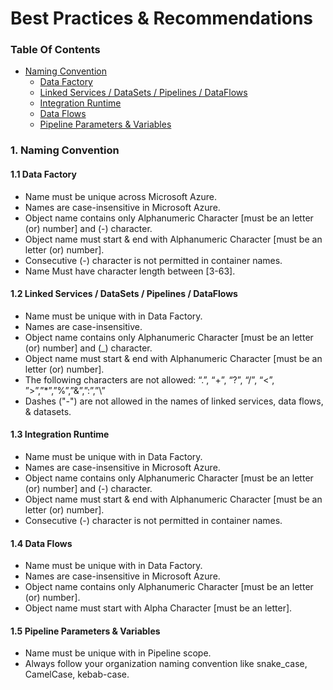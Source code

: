 # Best Practices & Recommendations

### Table Of Contents
- [Naming Convention](#1-naming-convention)
    - [Data Factory](#11-data-factory)
    - [Linked Services / DataSets / Pipelines / DataFlows](#12-linked-services--datasets--pipelines--dataflows)
    - [Integration Runtime](#13-integration-runtime)
    - [Data Flows](#14-data-flows)
    - [Pipeline Parameters & Variables](#15-pipeline-parameters--variables)

### 1. Naming Convention

#### 1.1 Data Factory
- Name must be unique across Microsoft Azure.
- Names are case-insensitive in Microsoft Azure.
- Object name contains only Alphanumeric Character [must be an letter (or) number] and (-) character.
- Object name must start & end with Alphanumeric Character [must be an letter (or) number].
- Consecutive (-) character is not permitted in container names.
- Name Must have character length between [3-63].

#### 1.2 Linked Services / DataSets / Pipelines / DataFlows
- Name must be unique with in Data Factory.
- Names are case-insensitive.
- Object name contains only Alphanumeric Character [must be an letter (or) number] and (_) character.
- Object name must start & end with Alphanumeric Character [must be an letter (or) number].
- The following characters are not allowed: “.”, “+”, “?”, “/”, “<”, ”>”,”*”,”%”,”&”,”:”,”\”
- Dashes ("-") are not allowed in the names of linked services, data flows, & datasets.

#### 1.3 Integration Runtime
- Name must be unique with in Data Factory.
- Names are case-insensitive in Microsoft Azure.
- Object name contains only Alphanumeric Character [must be an letter (or) number] and (-) character.
- Object name must start & end with Alphanumeric Character [must be an letter (or) number].
- Consecutive (-) character is not permitted in container names.

#### 1.4 Data Flows
- Name must be unique with in Data Factory.
- Names are case-insensitive in Microsoft Azure.
- Object name contains only Alphanumeric Character [must be an letter (or) number].
- Object name must start with Alpha Character [must be an letter].

#### 1.5 Pipeline Parameters & Variables
- Name must be unique with in Pipeline scope.
- Always follow your organization naming convention like snake_case, CamelCase, kebab-case.
